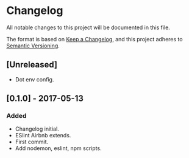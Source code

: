 # Changelog
All notable changes to this project will be documented in this file.

The format is based on [Keep a Changelog](https://keepachangelog.com/en/1.0.0/),
and this project adheres to [Semantic Versioning](https://semver.org/spec/v2.0.0.html).

## [Unreleased]
- Dot env config.

## [0.1.0] - 2017-05-13
### Added
- Changelog initial.
- ESlint Airbnb extends.
- First commit.
- Add nodemon, eslint, npm scripts.

